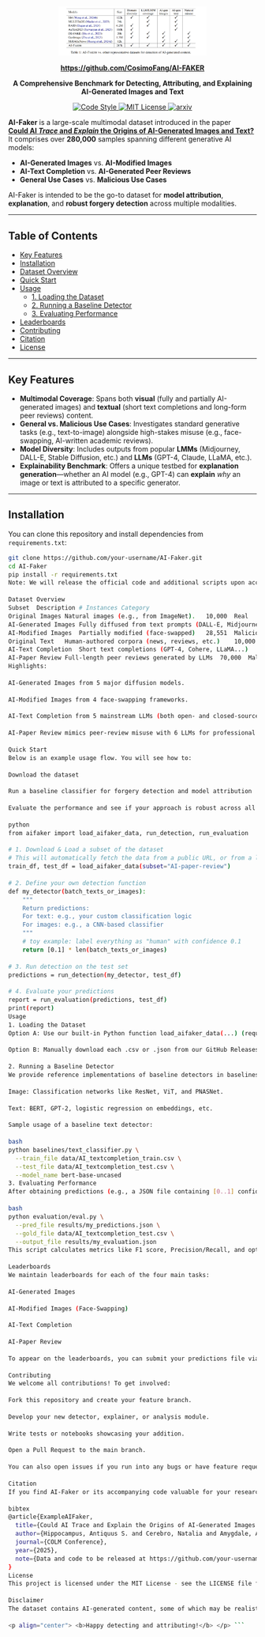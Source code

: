 <p align="center">
  <img src="images/data.png" alt="AI-Faker" width="300">
</p>
<p align="center">
  <a href="https://github.com/your-username/AI-Faker"><b>https://github.com/CosimoFang/AI-FAKER</b></a>
</p>
<p align="center">
  <b>A Comprehensive Benchmark for Detecting, Attributing, and Explaining AI-Generated Images and Text</b>
</p>
<p align="center">
  <a href="https://github.com/your-username/AI-Faker/actions/workflows/lint.yml">
    <img src="https://img.shields.io/github/actions/workflow/status/your-username/AI-Faker/lint.yml?logo=githubactions&logoColor=white&label=Code%20Style" alt="Code Style"/>
  </a>
  <a href="https://github.com/your-username/AI-Faker/blob/main/LICENSE">
    <img src="https://img.shields.io/badge/License-MIT-blue.svg" alt="MIT License"/>
  </a>
  <a href="https://arxiv.org/abs/XXXXXXXX">
    <img src="https://img.shields.io/badge/arXiv-XXXXXXXX-b31b1b.svg" alt="arxiv"/>
  </a>
</p>

**AI-Faker** is a large-scale multimodal dataset introduced in the paper  
[**Could AI *Trace* and *Explain* the Origins of AI-Generated Images and Text?**](https://arxiv.org/abs/XXXXXXXX)  
It comprises over **280,000** samples spanning different generative AI models:
- **AI-Generated Images** vs. **AI-Modified Images**  
- **AI-Text Completion** vs. **AI-Generated Peer Reviews**  
- **General Use Cases** vs. **Malicious Use Cases**

AI-Faker is intended to be the go-to dataset for **model attribution**, **explanation**, and **robust forgery detection** across multiple modalities.

---

## Table of Contents
- [Key Features](#key-features)
- [Installation](#installation)
- [Dataset Overview](#dataset-overview)
- [Quick Start](#quick-start)
- [Usage](#usage)
  - [1. Loading the Dataset](#1-loading-the-dataset)
  - [2. Running a Baseline Detector](#2-running-a-baseline-detector)
  - [3. Evaluating Performance](#3-evaluating-performance)
- [Leaderboards](#leaderboards)
- [Contributing](#contributing)
- [Citation](#citation)
- [License](#license)

---

## Key Features

- **Multimodal Coverage**: Spans both **visual** (fully and partially AI-generated images) and **textual** (short text completions and long-form peer reviews) content.
- **General vs. Malicious Use Cases**: Investigates standard generative tasks (e.g., text-to-image) alongside high-stakes misuse (e.g., face-swapping, AI-written academic reviews).
- **Model Diversity**: Includes outputs from popular **LMMs** (Midjourney, DALL-E, Stable Diffusion, etc.) and **LLMs** (GPT-4, Claude, LLaMA, etc.).
- **Explainability Benchmark**: Offers a unique testbed for **explanation generation**—whether an AI model (e.g., GPT-4) can **explain** *why* an image or text is attributed to a specific generator.

---

## Installation

You can clone this repository and install dependencies from `requirements.txt`:
```bash
git clone https://github.com/your-username/AI-Faker.git
cd AI-Faker
pip install -r requirements.txt
Note: We will release the official code and additional scripts upon acceptance of our paper.

Dataset Overview
Subset	Description	# Instances	Category
Original Images	Natural images (e.g., from ImageNet).	10,000	Real
AI-Generated Images	Fully diffused from text prompts (DALL-E, Midjourney).	50,000+	General
AI-Modified Images	Partially modified (face-swapped)	28,551	Malicious
Original Text	Human-authored corpora (news, reviews, etc.)	10,000	Real
AI-Text Completion	Short text completions (GPT-4, Cohere, LLaMA...)	50,000+	General
AI-Paper Review	Full-length peer reviews generated by LLMs	70,000	Malicious
Highlights:

AI-Generated Images from 5 major diffusion models.

AI-Modified Images from 4 face-swapping frameworks.

AI-Text Completion from 5 mainstream LLMs (both open- and closed-source).

AI-Paper Review mimics peer-review misuse with 6 LLMs for professional reviews.

Quick Start
Below is an example usage flow. You will see how to:

Download the dataset

Run a baseline classifier for forgery detection and model attribution

Evaluate the performance and see if your approach is robust across all AI-Faker subsets

python
from aifaker import load_aifaker_data, run_detection, run_evaluation

# 1. Download & Load a subset of the dataset
# This will automatically fetch the data from a public URL, or from a local cache if available
train_df, test_df = load_aifaker_data(subset="AI-paper-review")

# 2. Define your own detection function
def my_detector(batch_texts_or_images):
    """
    Return predictions:
    For text: e.g., your custom classification logic
    For images: e.g., a CNN-based classifier
    """
    # toy example: label everything as "human" with confidence 0.1
    return [0.1] * len(batch_texts_or_images)

# 3. Run detection on the test set
predictions = run_detection(my_detector, test_df)

# 4. Evaluate your predictions
report = run_evaluation(predictions, test_df)
print(report)
Usage
1. Loading the Dataset
Option A: Use our built-in Python function load_aifaker_data(...) (requires an internet connection for initial download).

Option B: Manually download each .csv or .json from our GitHub Releases or a self-hosted HuggingFace dataset, then load it with standard data libraries (e.g., pandas, json).

2. Running a Baseline Detector
We provide reference implementations of baseline detectors in baselines/. For example:

Image: Classification networks like ResNet, ViT, and PNASNet.

Text: BERT, GPT-2, logistic regression on embeddings, etc.

Sample usage of a baseline text detector:

bash
python baselines/text_classifier.py \
  --train_file data/AI_textcompletion_train.csv \
  --test_file data/AI_textcompletion_test.csv \
  --model_name bert-base-uncased
3. Evaluating Performance
After obtaining predictions (e.g., a JSON file containing [0..1] confidence scores for each test instance), you can evaluate:

bash
python evaluation/eval.py \
  --pred_file results/my_predictions.json \
  --gold_file data/AI_textcompletion_test.csv \
  --output_file results/my_evaluation.json
This script calculates metrics like F1 score, Precision/Recall, and optional advanced metrics like Calibration Error.

Leaderboards
We maintain leaderboards for each of the four main tasks:

AI-Generated Images

AI-Modified Images (Face-Swapping)

AI-Text Completion

AI-Paper Review

To appear on the leaderboards, you can submit your predictions file via a Pull Request to our Leaderboard Repo. The format and evaluation scripts mirror the example usage shown above.

Contributing
We welcome all contributions! To get involved:

Fork this repository and create your feature branch.

Develop your new detector, explainer, or analysis module.

Write tests or notebooks showcasing your addition.

Open a Pull Request to the main branch.

You can also open issues if you run into any bugs or have feature requests!

Citation
If you find AI-Faker or its accompanying code valuable for your research, please cite our paper:

bibtex
@article{ExampleAIFaker,
  title={Could AI Trace and Explain the Origins of AI-Generated Images and Text?},
  author={Hippocampus, Antiquus S. and Cerebro, Natalia and Amygdale, Amelie P. and Ren, Ji Q. and LeNet, Yevgeny, and others},
  journal={COLM Conference},
  year={2025},
  note={Data and code to be released at https://github.com/your-username/AI-Faker}
}
License
This project is licensed under the MIT License - see the LICENSE file for details.

Disclaimer
The dataset contains AI-generated content, some of which may be realistic or manipulative. Use caution and follow ethical guidelines when handling or distributing this dataset. Always verify intellectual property rights and privacy regulations, especially regarding images with identifiable faces.

<p align="center"> <b>Happy detecting and attributing!</b> </p> ```
